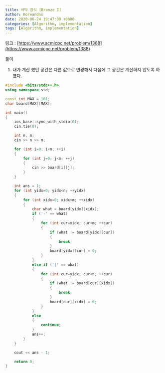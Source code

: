 ```yaml
---
title: 바닥 장식 [Bronze I]
author: Koreandns
date: 2020-06-24 19:47:00 +0800
categories: [Algorithm, implementation]
tags: [Algorithm, implementation]
---
```




링크 : [https://www.acmicpc.net/problem/1388](https://www.acmicpc.net/problem/1388)



풀이

1. 내가 계산 했던 공간은 다른 값으로 변경해서 다음에 그 공간은 계산하지 않도록 하였다.



```c++
#include <bits/stdc++.h>
using namespace std;

const int MAX = 101;
char board[MAX][MAX];

int main()
{
	ios_base::sync_with_stdio(0);
	cin.tie(0);

	int n, m;
	cin >> n >> m;

	for (int i=0; i<n; ++i)
	{
		for (int j=0; j<m; ++j)
		{
			cin >> board[i][j];
		}
	}

	int ans = 1;
	for (int yidx=0; yidx<n; ++yidx)
	{
		for (int xidx=0; xidx<m; ++xidx)
		{
			char what = board[yidx][xidx];
			if ('-' == what)
			{
				for (int cur=xidx; cur<m; ++cur)
				{
					if (what != board[yidx][cur])
					{
						break;
					}
					board[yidx][cur] = 0;
				}
			}
			else if ('|' == what)
			{
				for (int cur=yidx; cur<n; ++cur)
				{
					if (what != board[cur][xidx])
					{
						break;
					}
					board[cur][xidx] = 0;
				}
			}
			else
			{
				continue;
			}
			ans++;
		}
	}

	cout << ans - 1;

	return 0;
}
```

